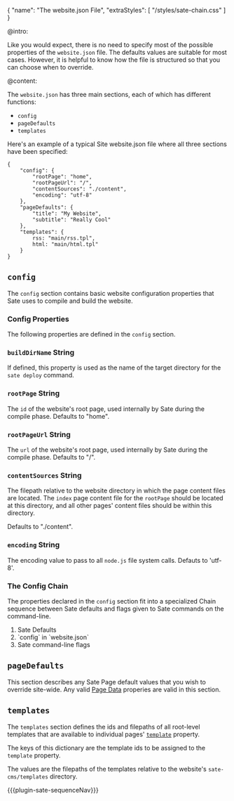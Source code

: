 {
    "name": "The website.json File",
    "extraStyles": [
        "/styles/sate-chain.css"
    ]
}

@intro:

Like you would expect, there is no need to specify most of the possible properties of the `website.json` file. The defaults values are suitable for most cases. However, it is helpful to know how the file is structured so that you can choose when to override. 


@content:
    
The `website.json` has three main sections, each of which has different functions:

 * `config`
 * `pageDefaults`
 * `templates`

Here's an example of a typical Site website.json file where all three sections have been specified:

    {
        "config": {
            "rootPage": "home",
            "rootPageUrl": "/",
            "contentSources": "./content",
            "encoding": "utf-8"
        },
        "pageDefaults": {
            "title": "My Website",
            "subtitle": "Really Cool"
        },
        "templates": {
            rss: "main/rss.tpl",
            html: "main/html.tpl"
        }    
    }
    

## `config`

The `config` section contains basic website configuration properties that Sate uses to compile and build the website.

### Config Properties

The following properties are defined in the `config` section.

### <a name="buildDirName"></a>`buildDirName` <span class="type string">String</span>

If defined, this property is used as the name of the target directory for the `sate deploy` command.

### <a name="rootPage"></a>`rootPage` <span class="type string">String</span>

The `id` of the website's root page, used internally by Sate during the compile phase. Defaults to "home".

### <a name="rootPageUrl"></a>`rootPageUrl` <span class="type string">String</span>

The `url` of the website's root page, used internally by Sate during the compile phase. Defaults to "/".

### <a name="contentSources"></a>`contentSources` <span class="type string">String</span>

The filepath relative to the website directory in which the page content files are located. The `index` page content file for the `rootPage` should be located at this directory, and all other pages' content files should be within this directory.

Defaults to "./content".

### <a name="encoding"></a>`encoding` <span class="type string">String</span>

The encoding value to pass to all `node.js` file system calls. Defauts to 'utf-8'.


### The Config Chain

The properties declared in the `config` section fit into a specialized Chain sequence between Sate defaults and flags given to Sate commands on the command-line.

<ol class="the-chain-diagram">
    <li><span>Sate Defaults</span></li>
    <li><span>`config` in `website.json`</span></li>
    <li><span>Sate command-line flags</span></li>
</ol>

## `pageDefaults`

This section describes any Sate Page default values that you wish to override site-wide. Any valid [Page Data](/docs/page-data) properies are valid in this section.

## `templates`

The `templates` section defines the ids and filepaths of all root-level templates that are available to individual pages' [`template`](/docs/page-data#template) property.

The keys of this dictionary are the template ids to be assigned to the `template` property.

The values are the filepaths of the templates relative to the website's `sate-cms/templates` directory.



{{{plugin-sate-sequenceNav}}}
